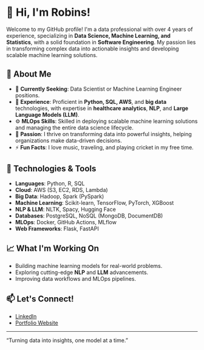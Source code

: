 # 👋 Hi, I'm Robins! 

Welcome to my GitHub profile! I'm a data professional with over 4 years of experience, specializing in **Data Science, Machine Learning, and Statistics**, with a solid foundation in **Software Engineering**. My passion lies in transforming complex data into actionable insights and developing scalable machine learning solutions.

## 🚀 About Me
- 🔭 **Currently Seeking**: Data Scientist or Machine Learning Engineer positions.
- 💼 **Experience**: Proficient in **Python, SQL, AWS**, and **big data** technologies, with expertise in **healthcare analytics**, **NLP**, and **Large Language Models (LLM)**.
- ⚙️ **MLOps Skills**: Skilled in deploying scalable machine learning solutions and managing the entire data science lifecycle.
- 🌱 **Passion**: I thrive on transforming data into powerful insights, helping organizations make data-driven decisions.
- ⚡ **Fun Facts**: I love music, traveling, and playing cricket in my free time.

## 🔧 Technologies & Tools
- **Languages**: Python, R, SQL
- **Cloud**: AWS (S3, EC2, RDS, Lambda)
- **Big Data**: Hadoop, Spark (PySpark)
- **Machine Learning**: Scikit-learn, TensorFlow, PyTorch, XGBoost
- **NLP & LLM**: NLTK, Spacy, Hugging Face
- **Databases**: PostgreSQL, NoSQL (MongoDB, DocumentDB)
- **MLOps**: Docker, GitHub Actions, MLflow
- **Web Frameworks**: Flask, FastAPI

## 📈 What I'm Working On
- Building machine learning models for real-world problems.
- Exploring cutting-edge **NLP** and **LLM** advancements.
- Improving data workflows and MLOps pipelines.

## 📫 Let's Connect!
- [LinkedIn]([https://www.linkedin.com/in/your-profile](https://www.linkedin.com/in/robinyuarizona/))  
- [Portfolio Website]([https://your-website.com](https://www.datascienceportfol.io/robinyuarizona))

---

“Turning data into insights, one model at a time.”






